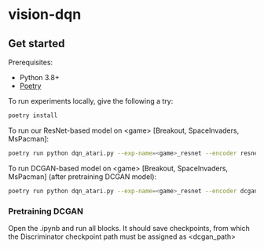 # vision-dqn
## Get started

Prerequisites:
* Python 3.8+
* [Poetry](https://python-poetry.org)

To run experiments locally, give the following a try:

```bash
poetry install
```
To run our ResNet-based model on \<game\> [Breakout, SpaceInvaders, MsPacman]:
```bash
poetry run python dqn_atari.py --exp-name=<game>_resnet --encoder resnet --gym-id <game>NoFrameskip-v4
```

To run DCGAN-based model on \<game\> [Breakout, SpaceInvaders, MsPacman] (after pretraining DCGAN model):
```bash
poetry run python dqn_atari.py --exp-name=<game>_resnet --encoder dcgan --dcgan_path <dcgan_path> --gym-id <game>NoFrameskip-v4
```

### Pretraining DCGAN
Open the .ipynb and run all blocks. It should save checkpoints, from which the Discriminator checkpoint path must be assigned as \<dcgan_path\>
